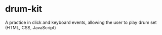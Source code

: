 # drum-kit
A practice in click and keyboard events, allowing the user to play drum set (HTML, CSS, JavaScript)
